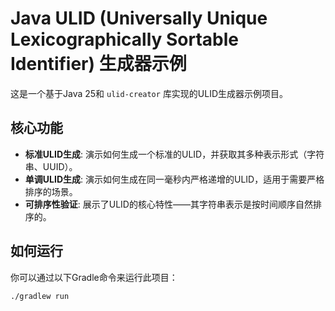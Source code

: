 # Java ULID (Universally Unique Lexicographically Sortable Identifier) 生成器示例

这是一个基于Java 25和 `ulid-creator` 库实现的ULID生成器示例项目。

## 核心功能

- **标准ULID生成**: 演示如何生成一个标准的ULID，并获取其多种表示形式（字符串、UUID）。
- **单调ULID生成**: 演示如何生成在同一毫秒内严格递增的ULID，适用于需要严格排序的场景。
- **可排序性验证**: 展示了ULID的核心特性——其字符串表示是按时间顺序自然排序的。

## 如何运行

你可以通过以下Gradle命令来运行此项目：

```bash
./gradlew run
```